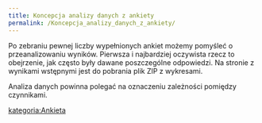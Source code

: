 ```yaml
---
title: Koncepcja analizy danych z ankiety
permalink: /Koncepcja_analizy_danych_z_ankiety/
---
```


Po zebraniu pewnej liczby wypełnionych ankiet możemy pomyśleć o przeanalizowaniu wyników. Pierwsza i najbardziej oczywista rzecz to obejrzenie, jak często były dawane poszczególne odpowiedzi. Na stronie z wynikami wstępnymi jest do pobrania plik ZIP z wykresami.

Analiza danych powinna polegać na oznaczeniu zależności pomiędzy czynnikami.

[kategoria:Ankieta](/atopedia/kategoria:Ankieta "wikilink")